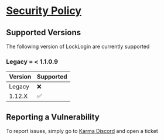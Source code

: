 # [Security Policy](https://locklogin.eu/license)

## Supported Versions

The following version of LockLogin are
currently supported

### Legacy = < 1.1.0.9

|     Version     |         Supported        |
| ----------------|--------------------------|
|     Legacy      | ❌                       |
|     1.12.X      | ✅                         |

## Reporting a Vulnerability

To report issues, simply go to [Karma Discord](https://discord.gg/jRFfsdxnJR) and open a ticket
